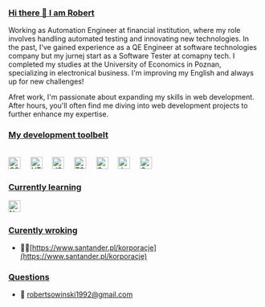 ### [Hi there 👋 I am Robert]()

Working as Automation Engineer at financial institution, where my role involves handling automated testing and innovating new technologies. In the past, I've gained experience as a QE Engineer at software technologies company but my jurnej start as a Software Tester at comapny tech. I completed my studies at the University of Economics in Poznan, specializing in electronical business. I'm improving my English and always up for new challenges!

Afret work, I'm passionate about expanding my skills in web development. After hours, you'll often find me diving into web development projects to further enhance my expertise.

### [My development toolbelt]()

<br><img
  src="https://user-images.githubusercontent.com/1680157/87443759-4a5f9600-c5cc-11ea-8ae0-715433c1f781.png"
  alt="CSS"
  title="CSS"
  height="24">&nbsp;&nbsp;&nbsp;&nbsp;
<img
  src="https://user-images.githubusercontent.com/1680157/87443762-4af82c80-c5cc-11ea-85cf-57be0e83c169.png"
  alt="HTML"
  title="HTML"
  height="24">&nbsp;&nbsp;&nbsp;&nbsp;
<img
  src="https://user-images.githubusercontent.com/1680157/87443764-4af82c80-c5cc-11ea-82c2-c368ee12cf6d.png"
  alt="JS"
  title="JS"
  height="24">&nbsp;&nbsp;&nbsp;&nbsp;
<img
  src="https://github.com/remojansen/logo.ts/blob/master/ts.png?raw=true"
  alt="TS"
  title="TS"
  height="24">&nbsp;&nbsp;&nbsp;&nbsp;
<img
src="https://avatars.githubusercontent.com/u/8908513?s=200&v=4"
alt="Cypress"
title="Cypress"
height="24">&nbsp;&nbsp;&nbsp;&nbsp;
<img
  src="https://raw.githubusercontent.com/bablubambal/All_logo_and_pictures/1ac69ce5fbc389725f16f989fa53c62d6e1b4883/programming%20languages/java.svg"
  alt="Java"
  title="Java"
  height="24">&nbsp;&nbsp;&nbsp;&nbsp;
<img
src="https://raw.githubusercontent.com/SeleniumHQ/www.seleniumhq.org/e846535b56af5f01151ec93f88785b86d3809564/src/main/webapp/images/originals/Selenium%20Logo%20Upright.svg"
alt="Selenium"
title="Selenium"
height="24">&nbsp;&nbsp;&nbsp;&nbsp;

### [Currently learning]()

<img
src="https://seeklogo.com/images/N/next-js-logo-8FCFF51DD2-seeklogo.com.png"
alt="NextJS"
title="NextJS"
height="24">&nbsp;&nbsp;&nbsp;&nbsp;

### [Curently wroking]()

- 👨‍💻[https://www.santander.pl/korporacje](https://www.santander.pl/korporacje)

### [Questions]()

- 💬 [robertsowinski1992@gmail.com]()
